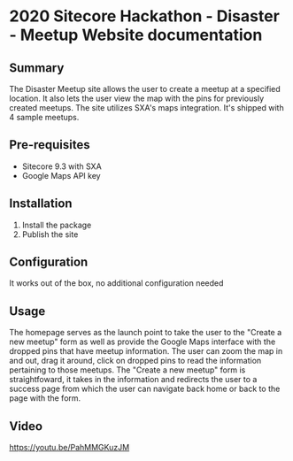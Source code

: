 # 2020 Sitecore Hackathon - Disaster - Meetup Website documentation

## Summary

The Disaster Meetup site allows the user to create a meetup at a specified location. It also lets the user view the map with the pins for previously created meetups. The site utilizes SXA's maps integration. It's shipped with 4 sample meetups.

## Pre-requisites

 - Sitecore 9.3 with SXA
 - Google Maps API key

## Installation

1. Install the package
2. Publish the site

## Configuration

It works out of the box, no additional configuration needed

## Usage

The homepage serves as the launch point to take the user to the "Create a new meetup" form as well as provide the Google Maps interface with the dropped pins that have meetup information. The user can zoom the map in and out, drag it around, click on dropped pins to read the information pertaining to those meetups. The "Create a new meetup" form is straightfoward, it takes in the information and redirects the user to a success page from which the user can navigate back home or back to the page with the form.

## Video

https://youtu.be/PahMMGKuzJM